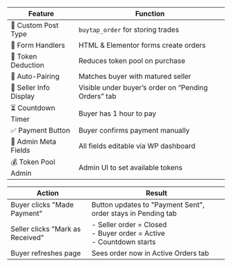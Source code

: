 | Feature                | Function                                            |
| ---------------------- | --------------------------------------------------- |
| 🔐 Custom Post Type    | `buytap_order` for storing trades                   |
| 🛒 Form Handlers       | HTML & Elementor forms create orders                |
| 🔄 Token Deduction     | Reduces token pool on purchase                      |
| 🤝 Auto-Pairing        | Matches buyer with matured seller                   |
| 👤 Seller Info Display | Visible under buyer’s order on “Pending Orders” tab |
| ⏳ Countdown Timer      | Buyer has 1 hour to pay                             |
| ✅ Payment Button       | Buyer confirms payment manually                     |
| 🧾 Admin Meta Fields   | All fields editable via WP dashboard                |
| 💰 Token Pool Admin    | Admin UI to set available tokens                    |


| Action                           | Result                                                                  |
| -------------------------------- | ----------------------------------------------------------------------- |
| Buyer clicks "Made Payment"      | Button updates to "Payment Sent", order stays in Pending tab            |
| Seller clicks "Mark as Received" | - Seller order = Closed<br>- Buyer order = Active<br>- Countdown starts |
| Buyer refreshes page             | Sees order now in Active Orders tab                                     |

